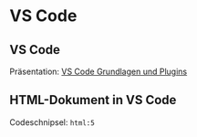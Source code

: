 # VS Code

## VS Code

Präsentation: [VS Code Grundlagen und Plugins](./vs-code-de.html)

## HTML-Dokument in VS Code

Codeschnipsel: `html:5`
